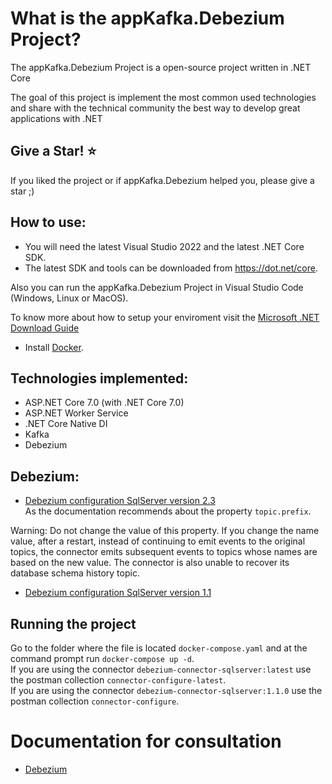 What is the appKafka.Debezium Project?
=====================
The appKafka.Debezium Project is a open-source project written in .NET Core

The goal of this project is implement the most common used technologies and share with the technical community the best way to develop great applications with .NET

## Give a Star! :star:
If you liked the project or if appKafka.Debezium helped you, please give a star ;)

## How to use:
- You will need the latest Visual Studio 2022 and the latest .NET Core SDK.
- The latest SDK and tools can be downloaded from https://dot.net/core.

Also you can run the appKafka.Debezium Project in Visual Studio Code (Windows, Linux or MacOS).

To know more about how to setup your enviroment visit the [Microsoft .NET Download Guide](https://www.microsoft.com/net/download)

- Install [Docker](https://docs.docker.com/docker-for-windows/install/).

## Technologies implemented:

- ASP.NET Core 7.0 (with .NET Core 7.0)
 - ASP.NET Worker Service
- .NET Core Native DI
- Kafka
- Debezium

## Debezium:

- [Debezium configuration SqlServer version 2.3](https://debezium.io/documentation/reference/2.3/index.html)<br/>
As the documentation recommends about the property `topic.prefix`.<br/>


Warning: Do not change the value of this property. If you change the name value, after a restart, instead of continuing to emit events to the original topics, the connector emits subsequent events to topics whose names are based on the new value. The connector is also unable to recover its database schema history topic.

- [Debezium configuration SqlServer version 1.1](https://debezium.io/documentation/reference/1.1/connectors/sqlserver.html)

## Running the project
Go to the folder where the file is located `docker-compose.yaml` and at the command prompt run `docker-compose up -d`.<br/>
If you are using the connector `debezium-connector-sqlserver:latest` use the postman collection `connector-configure-latest`.<br/>
If you are using the connector `debezium-connector-sqlserver:1.1.0` use the postman collection `connector-configure`.

# Documentation for consultation
* [Debezium](https://debezium.io/)